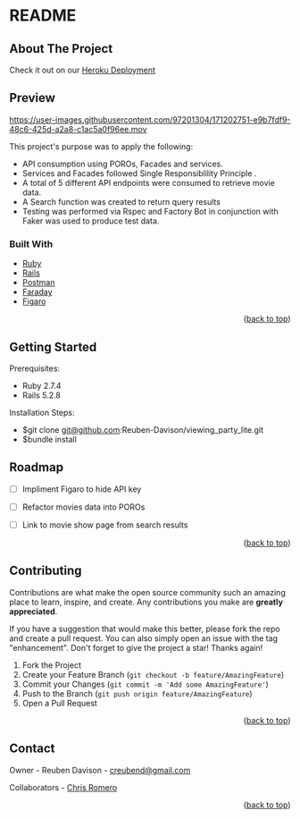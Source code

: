 # README
<div id="top"></div>


<!-- ABOUT THE PROJECT -->
## About The Project

Check it out on our [Heroku Deployment](https://infinite-sierra-63770.herokuapp.com/)

## Preview 


https://user-images.githubusercontent.com/97201304/171202751-e9b7fdf9-48c6-425d-a2a8-c1ac5a0f96ee.mov




This project's purpose was to apply the following:
- API consumption using POROs, Facades and services.
- Services and Facades followed Single Responsiblility Principle . 
- A total of 5 different API endpoints were consumed to retrieve movie data.
- A Search function was created to return query results  
- Testing was performed via Rspec and Factory Bot in conjunction with Faker was used to produce test data.


### Built With

* [Ruby](https://www.ruby-lang.org/en/)
* [Rails](https://rubyonrails.org/)
* [Postman](https://www.postman.com/)
* [Faraday](https://lostisland.github.io/faraday/)
* [Figaro](https://github.com/laserlemon/figaro)


<p align="right">(<a href="#top">back to top</a>)</p>




<!-- GETTING STARTED -->
## Getting Started

Prerequisites:
* Ruby 2.7.4
* Rails 5.2.8


Installation Steps:
* $git clone git@github.com:Reuben-Davison/viewing_party_lite.git 
* $bundle install 



<!-- ROADMAP -->
## Roadmap

- [ ] Impliment Figaro to hide API key 
- [ ] Refactor movies data into POROs
- [ ] Link to movie show page from search results



<p align="right">(<a href="#top">back to top</a>)</p>



<!-- CONTRIBUTING -->
## Contributing

Contributions are what make the open source community such an amazing place to learn, inspire, and create. Any contributions you make are **greatly appreciated**.

If you have a suggestion that would make this better, please fork the repo and create a pull request. You can also simply open an issue with the tag "enhancement".
Don't forget to give the project a star! Thanks again!

1. Fork the Project
2. Create your Feature Branch (`git checkout -b feature/AmazingFeature`)
3. Commit your Changes (`git commit -m 'Add some AmazingFeature'`)
4. Push to the Branch (`git push origin feature/AmazingFeature`)
5. Open a Pull Request

<p align="right">(<a href="#top">back to top</a>)</p>



<!-- CONTACT -->
## Contact

Owner - Reuben Davison - creubend@gmail.com

Collaborators - [Chris Romero](https://github.com/CLRM1) 


<p align="right">(<a href="#top">back to top</a>)</p>
